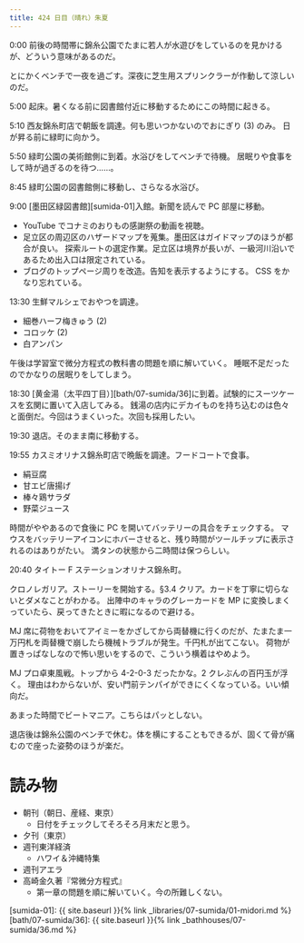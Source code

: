 ```yaml
---
title: 424 日目（晴れ）朱夏
---
```


0:00 前後の時間帯に錦糸公園でたまに若人が水遊びをしているのを見かけるが、どういう意味があるのだ。

とにかくベンチで一夜を過ごす。深夜に芝生用スプリンクラーが作動して涼しいのだ。

5:00 起床。暑くなる前に図書館付近に移動するためにこの時間に起きる。

5:10 西友錦糸町店で朝飯を調達。何も思いつかないのでおにぎり (3) のみ。
日が昇る前に緑町に向かう。

5:50 緑町公園の美術館側に到着。水浴びをしてベンチで待機。
居眠りや食事をして時が過ぎるのを待つ……。

8:45 緑町公園の図書館側に移動し、さらなる水浴び。

9:00 [墨田区緑図書館][sumida-01]入館。新聞を読んで PC 部屋に移動。
* YouTube でコナミのおりもの感謝祭の動画を視聴。
* 足立区の周辺区のハザードマップを蒐集。墨田区はガイドマップのほうが都合が良い。
  探索ルートの選定作業。足立区は境界が長いが、一級河川沿いであるため出入口は限定されている。
* ブログのトップページ周りを改造。告知を表示するようにする。
  CSS をかなり忘れている。

13:30 生鮮マルシェでおやつを調達。
* 細巻ハーフ梅きゅう (2)
* コロッケ (2)
* 白アンパン

午後は学習室で微分方程式の教科書の問題を順に解いていく。
睡眠不足だったのでかなりの居眠りをしてしまう。

18:30 [黄金湯（太平四丁目）][bath/07-sumida/36]に到着。試験的にスーツケースを玄関に置いて入店してみる。
銭湯の店内にデカイものを持ち込むのは色々と面倒だ。今回はうまくいった。次回も採用したい。

19:30 退店。そのまま南に移動する。

19:55 カスミオリナス錦糸町店で晩飯を調達。フードコートで食事。
* 絹豆腐
* 甘エビ唐揚げ
* 棒々鶏サラダ
* 野菜ジュース

時間がややあるので食後に PC を開いてバッテリーの具合をチェックする。
マウスをバッテリーアイコンにホバーさせると、残り時間がツールチップに表示されるのはありがたい。
満タンの状態から二時間は保つらしい。

20:40 タイトー F ステーションオリナス錦糸町。

クロノレガリア。ストーリーを開始する。§3.4 クリア。カードを丁寧に切らないとダメなことがわかる。
出陣中のキャラのグレーカードを MP に変換しまくっていたら、戻ってきたときに暇になるので避ける。

MJ 席に荷物をおいてアイミーをかざしてから両替機に行くのだが、たまたま一万円札を両替機で崩したら機械トラブルが発生。千円札が出てこない。
荷物が置きっぱなしなので怖い思いをするので、こういう横着はやめよう。

MJ プロ卓東風戦。トップから 4-2-0-3 だったかな。2 クレぶんの百円玉が浮く。
理由はわからないが、安い門前テンパイができにくくなっている。いい傾向だ。

あまった時間でビートマニア。こちらはパッとしない。

退店後は錦糸公園のベンチで休む。体を横にすることもできるが、固くて骨が痛むので座った姿勢のほうが楽だ。

# 読み物

* 朝刊（朝日、産経、東京）
  * 日付をチェックしてそろそろ月末だと思う。
* 夕刊（東京）
* 週刊東洋経済
  * ハワイ＆沖縄特集
* 週刊アエラ
* 高崎金久著『常微分方程式』
  * 第一章の問題を順に解いていく。今の所難しくない。

[sumida-01]: {{ site.baseurl }}{% link _libraries/07-sumida/01-midori.md %}
[bath/07-sumida/36]: {{ site.baseurl }}{% link _bathhouses/07-sumida/36.md %}
